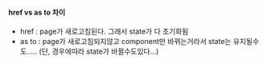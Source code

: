 #### href vs as to 차이

- href : page가 새로고침된다. 그래서 state가 다 초기화됨
- as to : page가 새로고침되지않고 component만 바뀌는거라서 state는 유지될수도.....
  (단, 경우에따라 state가 바뀔수도있다...)
